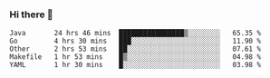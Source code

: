 ### Hi there 👋

<!--
**yeya24/yeya24** is a ✨ _special_ ✨ repository because its `README.md` (this file) appears on your GitHub profile.

Here are some ideas to get you started:

- 🔭 I’m currently working on ...
- 🌱 I’m currently learning ...
- 👯 I’m looking to collaborate on ...
- 🤔 I’m looking for help with ...
- 💬 Ask me about ...
- 📫 How to reach me: ...
- 😄 Pronouns: ...
- ⚡ Fun fact: ...
-->

<!--START_SECTION:waka-->
```text
Java       24 hrs 46 mins  ████████████████▒░░░░░░░░   65.35 % 
Go         4 hrs 30 mins   ███░░░░░░░░░░░░░░░░░░░░░░   11.90 % 
Other      2 hrs 53 mins   ██░░░░░░░░░░░░░░░░░░░░░░░   07.61 % 
Makefile   1 hr 53 mins    █▒░░░░░░░░░░░░░░░░░░░░░░░   04.98 % 
YAML       1 hr 30 mins    █░░░░░░░░░░░░░░░░░░░░░░░░   03.98 % 
```
<!--END_SECTION:waka-->
